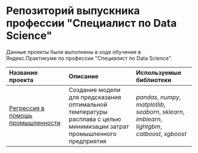 # Репозиторий выпускника профессии "Специалист по Data Science"

Данные проекты были выполнены в ходе обучения в Яндекс.Практикуме по профессии "Специалист по Data Science".

| Название проекта | Описание | Используемые библиотеки | 
| :---------------------- | :---------------------- | :---------------------- |
| [Регрессия в помощь промышленности](сost_optimization_in_industry) | Создание модели для предсказания оптимальной температуры расплава с целью минимизации затрат промышленного предприятия | *pandas*, *numpy*, *matplotlib*, *seaborn*, *sklearn*, *imblearn*, *lightgbm*, *catboost*, *xgboost* |
